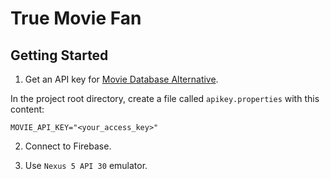 # True Movie Fan

## Getting Started

1. Get an API key for [Movie Database Alternative](https://rapidapi.com/rapidapi/api/movie-database-alternative/).

In the project root directory, create a file called `apikey.properties` with this content:

```
MOVIE_API_KEY="<your_access_key>"
```

2. Connect to Firebase.

3. Use `Nexus 5 API 30` emulator.
